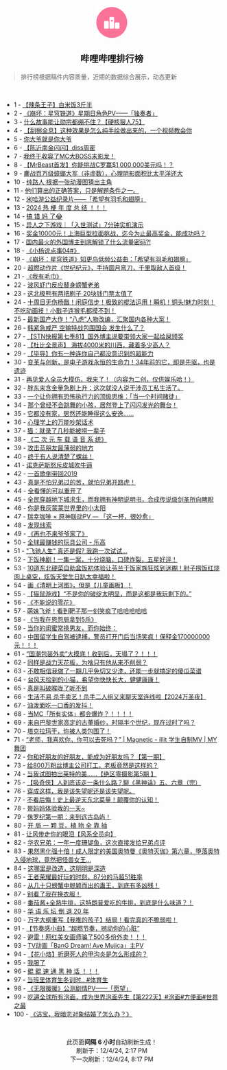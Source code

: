 <div align="center">
    <img src="./assets/icon_rank.png" alt="logo" />
    <h2>哔哩哔哩排行榜</h>
</div>

> 排行榜根据稿件内容质量，近期的数据综合展示，动态更新

<br />

<ul><li><span>1 - <a href=https://www.bilibili.com/BV1uCzoYEEir target=_blank>【辣条王子】白米饭3斤半</a></span></li><li><span>2 - <a href=https://www.bilibili.com/BV1Dg6AYNEpD target=_blank>《崩坏：星穹铁道》星期日角色PV——「独奏者」</a></span></li><li><span>3 - <a href=https://www.bilibili.com/BV1YnzqYaEsp target=_blank>什么故事能让勋宗都绷不住？【硬核狠人75】</a></span></li><li><span>4 - <a href=https://www.bilibili.com/BV1FpzsYkEVk target=_blank>【刮擦全息】这种效果是怎么纯手绘做出来的，一个视频教会你</a></span></li><li><span>5 - <a href=https://www.bilibili.com/BV1ydz4YoEZV target=_blank>你大爷就是你大爷</a></span></li><li><span>6 - <a href=https://www.bilibili.com/BV1bb6FYsEtR target=_blank>【陈近南金闪闪】diss周密</a></span></li><li><span>7 - <a href=https://www.bilibili.com/BV1vJztY3EbZ target=_blank>我终于收容了MC大BOSS末影龙！</a></span></li><li><span>8 - <a href=https://www.bilibili.com/BV1wFzxY7EN7 target=_blank>【MrBeast首发】你能挑战C罗赢$1,000,000美元吗！？</a></span></li><li><span>9 - <a href=https://www.bilibili.com/BV1ZozzYyEVR target=_blank>鏖战百万级蟑螂大军（非虚数），心理阴影面积比太平洋还大</a></span></li><li><span>10 - <a href=https://www.bilibili.com/BV1tNzpYjELs target=_blank>纯路人&nbsp;根据一张动漫图猜出主角</a></span></li><li><span>11 - <a href=https://www.bilibili.com/BV1ZAzdYdECS target=_blank>他们算出的正确答案，只是解题条件之一。</a></span></li><li><span>12 - <a href=https://www.bilibili.com/BV16j6KYoEue target=_blank>米哈游公益纪录片——「希望有羽毛和翅膀」</a></span></li><li><span>13 - <a href=https://www.bilibili.com/BV1AqzqYDEr1 target=_blank>2024&nbsp;热&nbsp;梗&nbsp;年&nbsp;度&nbsp;总&nbsp;结&nbsp;！！！</a></span></li><li><span>14 - <a href=https://www.bilibili.com/BV1wgznYNEk7 target=_blank>搞&nbsp;错&nbsp;妈&nbsp;了😂</a></span></li><li><span>15 - <a href=https://www.bilibili.com/BV1FFzyYFE2G target=_blank>异人之下游戏｜「入世测试」7分钟实机演示</a></span></li><li><span>16 - <a href=https://www.bilibili.com/BV1iP6TYRE9b target=_blank>奖金10000元！上海巨型拉面挑战，迄今为止最高奖金，能成功吗？</a></span></li><li><span>17 - <a href=https://www.bilibili.com/BV1eqzsYAEBK target=_blank>国内最火的外国博主到底解锁了什么流量密码?!</a></span></li><li><span>18 - <a href=https://www.bilibili.com/BV1PBzzYZEdU target=_blank>《小杨说点事04#》</a></span></li><li><span>19 - <a href=https://www.bilibili.com/BV11GzmYmEpN target=_blank>《崩坏：星穹铁道》知更鸟低频公益曲：「希望有羽毛和翅膀」</a></span></li><li><span>20 - <a href=https://www.bilibili.com/BV1xnzJYBEgo target=_blank>超燃动作片《世纪纪元》，手持圆月弯刀，千里取敌人首级！</a></span></li><li><span>21 - <a href=https://www.bilibili.com/BV1BF6TYtEZa target=_blank>《我有毛巾》</a></span></li><li><span>22 - <a href=https://www.bilibili.com/BV1kizdYPErb target=_blank>波风虾门反应替身螃蟹老弟</a></span></li><li><span>23 - <a href=https://www.bilibili.com/BV1zFzdYZE6D target=_blank>这北极熊有两把刷子&nbsp;20块钱门票太值了</a></span></li><li><span>24 - <a href=https://www.bilibili.com/BV1kozsYEERX target=_blank>十周目无伤杨戬！闲庭信步！极致的棍法运用！瞬机！铜头!魅力时刻！不吃动画技！小戬子连猴毛都摸不到！</a></span></li><li><span>25 - <a href=https://www.bilibili.com/BV1fEznYZEjL target=_blank>最新国产大作！“八虎”人物改编，汇聚国内各种大案！</a></span></li><li><span>26 - <a href=https://www.bilibili.com/BV1jBzQYjEob target=_blank>韩紧急戒严&nbsp;空输特战包围国会&nbsp;发生什么了？</a></span></li><li><span>27 - <a href=https://www.bilibili.com/BV1MwzoYjEBT target=_blank>【STN快报第七季81】国外博主说要带领大家一起给屎颁奖</a></span></li><li><span>28 - <a href=https://www.bilibili.com/BV1V36NYGEs2 target=_blank>【杜比全景声】&nbsp;海拔4000米的川西，藏着多少高人？</a></span></li><li><span>29 - <a href=https://www.bilibili.com/BV12hz2Y1E3B target=_blank>【毕导】你有一种连你自己都没意识到的超能力</a></span></li><li><span>30 - <a href=https://www.bilibili.com/BV1Ns6NYYEth target=_blank>变革与创新，是电子游戏永恒的生命力！34年前的它，即是先驱，也是遗迹</a></span></li><li><span>31 - <a href=https://www.bilibili.com/BV1vuzdYQEoj target=_blank>再见爱人全员大模仿，我来了！（内容为二创，仅供娱乐哈！）</a></span></li><li><span>32 - <a href=https://www.bilibili.com/BV1uAzoY1Eyk target=_blank>胖东来含金量急剧上升：这次就没人说干涉员工私生活了。</a></span></li><li><span>33 - <a href=https://www.bilibili.com/BV1gBzoYQEdf target=_blank>一个让你拥有恐怖执行力的顶级思维：「当一个时间赌徒」</a></span></li><li><span>34 - <a href=https://www.bilibili.com/BV1TizzYFEG3 target=_blank>那个曾经不会跳舞的小孩，居然登上了闪闪发光的舞台！</a></span></li><li><span>35 - <a href=https://www.bilibili.com/BV1Z5ByYREyh target=_blank>它都没有家，居然还能睡得这么安逸……</a></span></li><li><span>36 - <a href=https://www.bilibili.com/BV1nDzzYSEwh target=_blank>心理学上的万能吵架话术</a></span></li><li><span>37 - <a href=https://www.bilibili.com/BV1mXzBYbE8k target=_blank>猫：就录了几秒能被唠一辈子</a></span></li><li><span>38 - <a href=https://www.bilibili.com/BV1U2zoYLE5T target=_blank>《二&nbsp;次&nbsp;元&nbsp;车&nbsp;载&nbsp;语&nbsp;音&nbsp;系&nbsp;统》</a></span></li><li><span>39 - <a href=https://www.bilibili.com/BV1ijztYVERY target=_blank>攻击蓝朋友最薄弱的地方</a></span></li><li><span>40 - <a href=https://www.bilibili.com/BV1iXzZYcESq target=_blank>终于有人说清楚了螺丝！</a></span></li><li><span>41 - <a href=https://www.bilibili.com/BV1fHzpYeEn4 target=_blank>诺克萨斯怒斥皮城吹牛逼</a></span></li><li><span>42 - <a href=https://www.bilibili.com/BV1oi6AYjEft target=_blank>一首歌倒带回2019</a></span></li><li><span>43 - <a href=https://www.bilibili.com/BV1ojzEYHEh5 target=_blank>真是不怕兄弟过的苦，就怕兄弟开路虎！</a></span></li><li><span>44 - <a href=https://www.bilibili.com/BV183zJYyEoV target=_blank>全看懂的可以重开了</a></span></li><li><span>45 - <a href=https://www.bilibili.com/BV1LazsYiEym target=_blank>全民穿越地下城求生，而我拥有神明说明书，合成传说级剑圣所向睥睨</a></span></li><li><span>46 - <a href=https://www.bilibili.com/BV1TXzLYcE6D target=_blank>你是我灰蒙蒙世界里的小太阳</a></span></li><li><span>47 - <a href=https://www.bilibili.com/BV1QkzfYdEq5 target=_blank>瑞幸咖啡&nbsp;×&nbsp;原神联动PV&nbsp;—&nbsp;「这一杯，很妙愈」</a></span></li><li><span>48 - <a href=https://www.bilibili.com/BV1JzzdYwEqe target=_blank>发现线索</a></span></li><li><span>49 - <a href=https://www.bilibili.com/BV1LK6TYWECw target=_blank>《再也不来爷爷家了》</a></span></li><li><span>50 - <a href=https://www.bilibili.com/BV1L4znYWEr5 target=_blank>全球最赚钱的玩具公司&nbsp;-&nbsp;乐高</a></span></li><li><span>51 - <a href=https://www.bilibili.com/BV1fk6TYZEVT target=_blank>&quot;飞驰人生&quot;&nbsp;真还是假?&nbsp;我跑一次试试...</a></span></li><li><span>52 - <a href=https://www.bilibili.com/BV1pqzWYVETB target=_blank>下饭神剧！一集一案，十分烧脑，口碑炸裂，五星好评！</a></span></li><li><span>53 - <a href=https://www.bilibili.com/BV1Rs6PYCE9J target=_blank>10道东北硬菜自助盒饭初体验让芬兰干饭家族狂炫到迷糊！肘子捞饭红烧肉上桌空，炫饭天堂生日趴太幸福啦！</a></span></li><li><span>54 - <a href=https://www.bilibili.com/BV1KNznYBEVe target=_blank>画《清明上河图》，但是【儿童画板】！</a></span></li><li><span>55 - <a href=https://www.bilibili.com/BV1shzHYzEP6 target=_blank>【猫鼠游戏】“不是你的破绽太明显，而是这都是我玩剩下的。”</a></span></li><li><span>56 - <a href=https://www.bilibili.com/BV1MZzJYVEsA target=_blank>《不能说的零花》</a></span></li><li><span>57 - <a href=https://www.bilibili.com/BV1FczyYbEAh target=_blank>萌妹飞斧！看到靶子那一刻笑疯了哈哈哈哈哈</a></span></li><li><span>58 - <a href=https://www.bilibili.com/BV1euzdYQEe4 target=_blank>《当我在恩怨局拿到5杀》</a></span></li><li><span>59 - <a href=https://www.bilibili.com/BV1bC6KYuEJ5 target=_blank>当你的闺蜜常换男友，而你始终：</a></span></li><li><span>60 - <a href=https://www.bilibili.com/BV1d7zEYDESC target=_blank>中国留学生自驾被逮捕，警员打开门后当场笑疯！保释金170000000元！！！</a></span></li><li><span>61 - <a href=https://www.bilibili.com/BV16dznYYEMK target=_blank>“国潮包装外卖”大摸底！收到后，天塌了？！！！</a></span></li><li><span>62 - <a href=https://www.bilibili.com/BV1m4zdYgEbA target=_blank>同样是战力天花板，为啥只有他从来不削弱？</a></span></li><li><span>63 - <a href=https://www.bilibili.com/BV1rfzpYuEeF target=_blank>不敢相信我做了一期几乎免切又少洗，还能一步就搞定的傻瓜菜谱</a></span></li><li><span>64 - <a href=https://www.bilibili.com/BV1LKzdYREBT target=_blank>台风天捡到的小猫，希望你快快长大，健健康康！</a></span></li><li><span>65 - <a href=https://www.bilibili.com/BV1d7ztYkEC5 target=_blank>真是叫破喉咙了听不到</a></span></li><li><span>66 - <a href=https://www.bilibili.com/BV1a5zdYEETu target=_blank>生活不易&nbsp;杀手卖艺！杀手二人组又来聊天室连线啦【2024万圣夜】</a></span></li><li><span>67 - <a href=https://www.bilibili.com/BV1xzBdYMEDA target=_blank>油泼面吃一口香的发抖！</a></span></li><li><span>68 - <a href=https://www.bilibili.com/BV1qE6PYmE12 target=_blank>当MC「所有实体」都会爆炸？！！！！</a></span></li><li><span>69 - <a href=https://www.bilibili.com/BV1aW6FYZEup target=_blank>来自巴黎世家高定的古董婚纱，时隔半个世纪，现在过时了吗？</a></span></li><li><span>70 - <a href=https://www.bilibili.com/BV1P7z4Y9Epe target=_blank>塔克拉玛干，你被人类包围了！</a></span></li><li><span>71 - <a href=https://www.bilibili.com/BV1CSznYqEc2 target=_blank>“老师，我喜欢你，你可以去死吗？”&nbsp;|&nbsp;Magnetic&nbsp;-&nbsp;illit&nbsp;学生自制MV&nbsp;|&nbsp;MY舞团</a></span></li><li><span>72 - <a href=https://www.bilibili.com/BV1KuzsYHE7h target=_blank>你和好朋友的好朋友，能成为好朋友吗？【第一期】</a></span></li><li><span>73 - <a href=https://www.bilibili.com/BV14PznYuEcj target=_blank>给800万粉丝博主公司打工，老板竟然是这样的？</a></span></li><li><span>74 - <a href=https://www.bilibili.com/BV1Tj6AYcE4x target=_blank>当我试图拍出莱特的美……【绝区零摄影第5期&nbsp;】</a></span></li><li><span>75 - <a href=https://www.bilibili.com/BV1zAzZYeEcD target=_blank>【吸奇侠】人到底该走一条什么路？聊《黑神话》五、六章（完）</a></span></li><li><span>76 - <a href=https://www.bilibili.com/BV1gG6NYrESo target=_blank>穿成这样，我是该失望呢还是该失望呢。</a></span></li><li><span>77 - <a href=https://www.bilibili.com/BV1QL6NYzEVs target=_blank>不看后悔！史上最逆天东北菜量！颠覆你的认知！</a></span></li><li><span>78 - <a href=https://www.bilibili.com/BV16zzHYPE8V target=_blank>带妈妈体验我的一天~</a></span></li><li><span>79 - <a href=https://www.bilibili.com/BV1SYzEY6ESV target=_blank>侏罗纪第一期：来到远古岛屿！</a></span></li><li><span>80 - <a href=https://www.bilibili.com/BV1ECzWYuE8x target=_blank>开&nbsp;局&nbsp;一&nbsp;颗&nbsp;豆，植&nbsp;物&nbsp;全&nbsp;靠&nbsp;抽</a></span></li><li><span>81 - <a href=https://www.bilibili.com/BV1XrzfY4EJg target=_blank>让风带走你的眼泪【风系全员向】</a></span></li><li><span>82 - <a href=https://www.bilibili.com/BV1ATznYTEq7 target=_blank>华农兄弟：一年一度珊瑚鱼，这次直接发给兄弟点评</a></span></li><li><span>83 - <a href=https://www.bilibili.com/BV1VzzmYFEGq target=_blank>果然黑化强十倍！成人限定的美国奥特曼《奥特灭伽》第六章，堕落奥特入侵地球，竟然把怪兽女王…</a></span></li><li><span>84 - <a href=https://www.bilibili.com/BV1jkzJYsEdF target=_blank>这哪里是改造，这明明是深造</a></span></li><li><span>85 - <a href=https://www.bilibili.com/BV18szZYJEVh target=_blank>王者荣耀最好玩的时刻，87分的马超51胜率</a></span></li><li><span>86 - <a href=https://www.bilibili.com/BV1UQzBYFEhB target=_blank>从几十只螃蟹中脱颖而出的蛊王，到底有多凶残！</a></span></li><li><span>87 - <a href=https://www.bilibili.com/BV1S1zsYdEHY target=_blank>别看了我在换衣服！</a></span></li><li><span>88 - <a href=https://www.bilibili.com/BV1HKzzYSEhP target=_blank>番茄酱+全熟牛排，这特朗普爱吃的牛排，到底是什么味道？！</a></span></li><li><span>89 - <a href=https://www.bilibili.com/BV1CZzwYJETW target=_blank>华&nbsp;语&nbsp;乐&nbsp;坛&nbsp;倒&nbsp;退&nbsp;20&nbsp;年</a></span></li><li><span>90 - <a href=https://www.bilibili.com/BV1K76cYQEaV target=_blank>万字大纲重写【我推的孩子】结局！看完真的不脆弱啦！</a></span></li><li><span>91 - <a href=https://www.bilibili.com/BV1vNzHY4EXZ target=_blank>【节奏感小曲】“超燃节奏，撼动你的心脏”</a></span></li><li><span>92 - <a href=https://www.bilibili.com/BV1UHzHY1EDB target=_blank>避雷！网红美女画师骗了500多份外卖！！！</a></span></li><li><span>93 - <a href=https://www.bilibili.com/BV1ZtzsYMEfA target=_blank>TV动画「BanG&nbsp;Dream!&nbsp;Ave&nbsp;Mujica」主PV</a></span></li><li><span>94 - <a href=https://www.bilibili.com/BV18zzCYCEKu target=_blank>【花小烙】折磨死人的甲沟炎是怎么形成的？</a></span></li><li><span>95 - <a href=https://www.bilibili.com/BV1djztYVEho target=_blank>我服了</a></span></li><li><span>96 - <a href=https://www.bilibili.com/BV1AvzvY5E3g target=_blank>鲲&nbsp;鲲&nbsp;速&nbsp;通&nbsp;黑&nbsp;神&nbsp;话&nbsp;！！！</a></span></li><li><span>97 - <a href=https://www.bilibili.com/BV1eezoYsEDy target=_blank>当班里体育生冬训时..&nbsp;#体育生</a></span></li><li><span>98 - <a href=https://www.bilibili.com/BV1tr6KY6E3L target=_blank>《无限暖暖》公测剧情PV——「愿望」</a></span></li><li><span>99 - <a href=https://www.bilibili.com/BV1svzZYCEev target=_blank>吃遍全球所有泡面，成为世界泡面先生【第222天】#泡面#方便面#世界之最</a></span></li><li><span>100 - <a href=https://www.bilibili.com/BV1Lf6wYkExz target=_blank>《洁宝，我暗恋对象结婚了怎么办？》</a></span></li></ul>

<br />

<p align=center>此页面<strong>间隔 6 小时</strong>自动刷新生成！<br>刷新于：12/4/24, 2:17 PM<br>下一次刷新：12/4/24, 8:17 PM</p>
